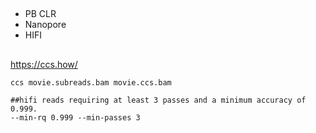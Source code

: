 ## 
+ PB CLR
+ Nanopore
+ HIFI
##
https://ccs.how/
```
ccs movie.subreads.bam movie.ccs.bam

##hifi reads requiring at least 3 passes and a minimum accuracy of 0.999. 
--min-rq 0.999 --min-passes 3
```